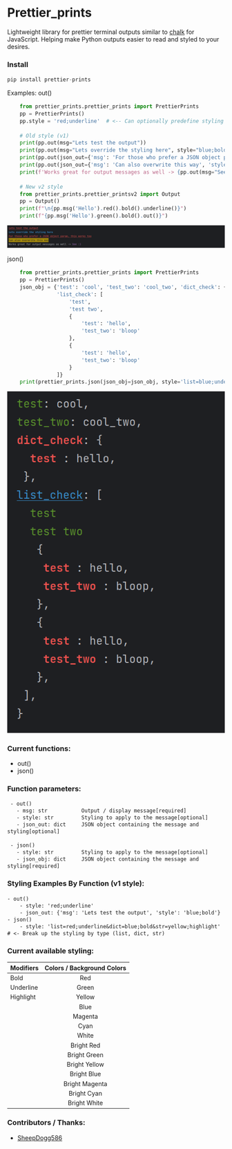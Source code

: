 # Prettier_prints

Lightweight library for prettier terminal outputs similar to [chalk](https://github.com/chalk/chalk) for JavaScript. 
Helping make Python outputs easier to read and styled to your desires.

### Install
```python
pip install prettier-prints
```

Examples:
out() 
```python
    from prettier_prints.prettier_prints import PrettierPrints
    pp = PrettierPrints()
    pp.style = 'red;underline'  # <-- Can optionally predefine styling and can be overwritten
    
    # Old style (v1)
    print(pp.out(msg="Lets test the output"))
    print(pp.out(msg="Lets override the styling here", style="blue;bold"))
    print(pp.out(json_out={'msg': 'For those who prefer a JSON object param, this works too'}))
    print(pp.out(json_out={'msg': 'Can also overwrite this way', 'style': 'yellow;highlight'}))
    print(f'Works great for output messages as well -> {pp.out(msg="See :)", style="magenta")}')

    # New v2 style
    from prettier_prints.prettier_printsv2 import Output
    pp = Output()
    print(f"\n{pp.msg('Hello').red().bold().underline()}")
    print(f"{pp.msg('Hello').green().bold().out()}")
```
![output image](https://github.com/PhantomLeak/prettier_prints/blob/main/print_output.png?raw=true)

json()
```python
    from prettier_prints.prettier_prints import PrettierPrints
    pp = PrettierPrints()
    json_obj = {'test': 'cool', 'test_two': 'cool_two', 'dict_check': {'test': 'hello'},
                'list_check': [
                    'test',
                    'test two',
                    {
                        'test': 'hello',
                        'test_two': 'bloop'
                    },
                    {
                        'test': 'hello',
                        'test_two': 'bloop'
                    }
                ]}
    print(prettier_prints.json(json_obj=json_obj, style='list=blue;underline&dict=red;bold&string=green;'))
```
![output image](https://github.com/PhantomLeak/prettier_prints/blob/main/json_output.png?raw=true)

### Current functions:
 - out()
 - json()

### Function parameters:
     - out()
       - msg: str           Output / display message[required]
       - style: str         Styling to apply to the message[optional]
       - json_out: dict     JSON object containing the message and styling[optional]

     - json()
       - style: str         Styling to apply to the message[optional]
       - json_obj: dict     JSON object containing the message and styling[required]
 
### Styling Examples By Function (v1 style):
    - out()
        - style: 'red;underline'
        - json_out: {'msg': 'Lets test the output', 'style': 'blue;bold'}
    - json()
        - style: 'list=red;underline&dict=blue;bold&str=yellow;highlight' # <- Break up the styling by type (list, dict, str)

### Current available styling:
| Modifiers | Colors / Background Colors |    
|:----------|:--------------------------:|
| Bold      |            Red             |
| Underline |           Green            | 
| Highlight |           Yellow           |
|           |            Blue            |
|           |          Magenta           |
|           |            Cyan            |
|           |           White            |
|           |         Bright Red         |
|           |        Bright Green        |
|           |       Bright Yellow        |
|           |        Bright Blue         |
|           |       Bright Magenta       |
|           |        Bright Cyan         |
|           |        Bright White        |

### Contributors / Thanks:
 - [SheepDogg586](https://github.com/SheepDogg586)

